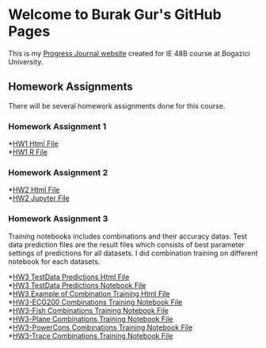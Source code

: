 # Welcome to Burak Gur's GitHub Pages

This is my [Progress Journal website](https://github.com/BU-IE-48B/fall21-MBurakGur) created for IE 48B course at Bogazici University.

## Homework Assignments

There will be several homework assignments done for this course.


### Homework Assignment 1 
*[HW1 Html File](Homework1\HW1-IE48B-RMD.html) <br>
*[HW1 R File](Homework1\HW1_R_code.ipynb)
### Homework Assignment 2
*[HW2 Html File](Homework2\HW2_Jupyter_Notebook.html) <br>
*[HW2 Jupyter File](Homework2\HW2_Jupyter_Notebook_Son.ipynb)
### Homework Assignment 3

Training notebooks includes combinations and their accuracy datas.
Test data prediction files are the result files which consists of best parameter settings of predictions for all datasets.
I did combination training on different notebook for each datasets.

*[HW3 TestData Predictions Html File](Homework3\Test_Predictions.html) <br>
*[HW3 TestData Predictions Notebook File](Homework3\Test_Predictions.ipynb) <br>
*[HW3 Example of Combination Training Html File](Homework3\PowerCons_training.html) <br>
*[HW3-ECG200 Combinations Training Notebook File](Homework3\HW3_ECG200.ipynb) <br>
*[HW3-Fish Combinations Training Notebook File](Homework3\HW3_Fish.ipynb) <br>
*[HW3-Plane Combinations Training Notebook File](Homework3\HW3_Plane.ipynb) <br>
*[HW3-PowerCons Combinations Training Notebook File](Homework3\HW3_PowerCons.ipynb) <br>
*[HW3-Trace Combinations Training Notebook File](Homework3\HW3_Trace.ipynb) <br>
